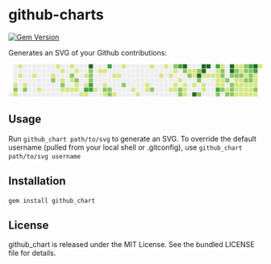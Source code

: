 github-charts
============

[![Gem Version](https://badge.fury.io/rb/github_chart.png)](http://badge.fury.io/rb/github\_chart)

Generates an SVG of your Github contributions:

![Example image](examples/chart.svg)

## Usage

Run `github_chart path/to/svg` to generate an SVG. To override the default username (pulled from your local shell or .gitconfig), use `github_chart path/to/svg username`

## Installation

    gem install github_chart

## License

github\_chart is released under the MIT License. See the bundled LICENSE file for details.

